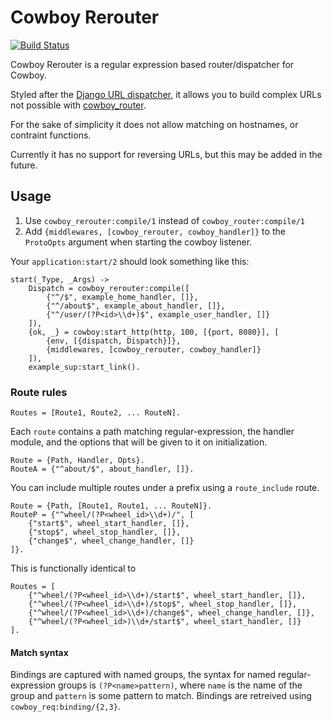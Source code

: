 Cowboy Rerouter
===============

[![Build Status](https://travis-ci.org/ridgek/cowboy_rerouter.png?branch=master)](https://travis-ci.org/ridgek/cowboy_rerouter)


Cowboy Rerouter is a regular expression based router/dispatcher for Cowboy.

Styled after the [Django URL dispatcher][1], it allows you to build complex
URLs not possible with [cowboy_router][2].

For the sake of simplicity it does not allow matching on hostnames, or
contraint functions.

Currently it has no support for reversing URLs, but this may be added in the
future.

[1]: https://docs.djangoproject.com/en/dev/topics/http/urls/
[2]: http://ninenines.eu/docs/en/cowboy/HEAD/guide/routing/

Usage
-----

1. Use `cowboy_rerouter:compile/1` instead of `cowboy_router:compile/1`
2. Add `{middlewares, [cowboy_rerouter, cowboy_handler]}` to the `ProtoOpts`
   argument when starting the cowboy listener.

Your `application:start/2` should look something like this:

    start(_Type, _Args) ->
        Dispatch = cowboy_rerouter:compile([
            {"^/$", example_home_handler, []},
            {"^/about$", example_about_handler, []},
            {"^/user/(?P<id>\\d+)$", example_user_handler, []}
        ]),
        {ok, _} = cowboy:start_http(http, 100, [{port, 8080}], [
            {env, [{dispatch, Dispatch}]},
            {middlewares, [cowboy_rerouter, cowboy_handler]}
        ]),
        example_sup:start_link().


### Route rules

    Routes = [Route1, Route2, ... RouteN].

Each `route` contains a path matching regular-expression, the handler module,
and the options that will be given to it on initialization.

    Route = {Path, Handler, Opts}.
    RouteA = {"^about/$", about_handler, []}.

You can include multiple routes under a prefix using a `route_include` route.

    Route = {Path, [Route1, Route1, ... RouteN]}.
    RouteP = {"^wheel/(?P<wheel_id>\\d+)/", [
        {"start$", wheel_start_handler, []},
        {"stop$", wheel_stop_handler, []},
        {"change$", wheel_change_handler, []}
    ]}.

This is functionally identical to

    Routes = [
        {"^wheel/(?P<wheel_id>\\d+)/start$", wheel_start_handler, []},
        {"^wheel/(?P<wheel_id>\\d+)/stop$", wheel_stop_handler, []},
        {"^wheel/(?P<wheel_id>\\d+)/change$", wheel_change_handler, []},
        {"^wheel/(?P<wheel_id>)\\d+/start$", wheel_start_handler, []}
    ].


#### Match syntax
Bindings are captured with named groups, the syntax for named
regular-expression groups is `(?P<name>pattern)`, where `name` is the name of
the group and `pattern` is some pattern to match. 
Bindings are retreived using `cowboy_req:binding/{2,3}`.

